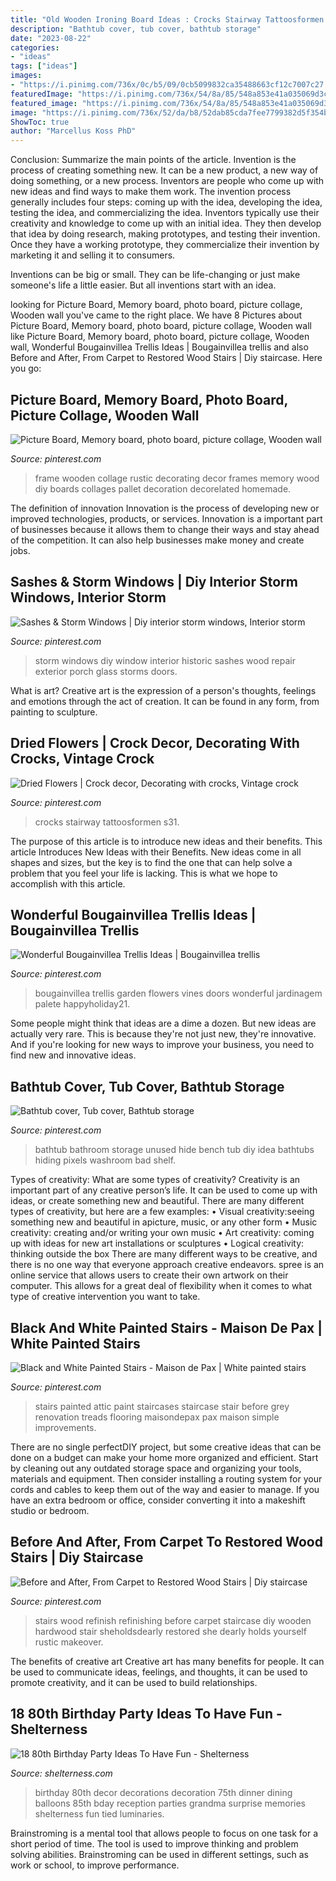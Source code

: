 ```yaml
---
title: "Old Wooden Ironing Board Ideas : Crocks Stairway Tattoosformen S31"
description: "Bathtub cover, tub cover, bathtub storage"
date: "2023-08-22"
categories:
- "ideas"
tags: ["ideas"]
images:
- "https://i.pinimg.com/736x/0c/b5/09/0cb5099832ca35488663cf12c7007c27.jpg"
featuredImage: "https://i.pinimg.com/736x/54/8a/85/548a853e41a035069d3c354dd40bb208.jpg"
featured_image: "https://i.pinimg.com/736x/54/8a/85/548a853e41a035069d3c354dd40bb208.jpg"
image: "https://i.pinimg.com/736x/52/da/b8/52dab85cda7fee7799382d5f354bf420--picture-collage-ideas-picture-frame-collages.jpg"
ShowToc: true
author: "Marcellus Koss PhD"
---
```



Conclusion: Summarize the main points of the article.
Invention is the process of creating something new. It can be a new product, a new way of doing something, or a new process. Inventors are people who come up with new ideas and find ways to make them work.
The invention process generally includes four steps: coming up with the idea, developing the idea, testing the idea, and commercializing the idea. Inventors typically use their creativity and knowledge to come up with an initial idea. They then develop that idea by doing research, making prototypes, and testing their invention. Once they have a working prototype, they commercialize their invention by marketing it and selling it to consumers.

Inventions can be big or small. They can be life-changing or just make someone's life a little easier. But all inventions start with an idea.

	

		
looking for Picture Board, Memory board, photo board, picture collage, Wooden wall you've came to the right place. We have 8 Pictures about Picture Board, Memory board, photo board, picture collage, Wooden wall like Picture Board, Memory board, photo board, picture collage, Wooden wall, Wonderful Bougainvillea Trellis Ideas | Bougainvillea trellis and also Before and After, From Carpet to Restored Wood Stairs | Diy staircase. Here you go:
		
    
## Picture Board, Memory Board, Photo Board, Picture Collage, Wooden Wall

<img loading=lazy src="https://i.pinimg.com/736x/52/da/b8/52dab85cda7fee7799382d5f354bf420--picture-collage-ideas-picture-frame-collages.jpg" onerror="this.onerror=null;this.src='https://tse4.mm.bing.net/th?id=OIP.kbk9Zc4T7LTmjV1wTY-wHAHaJ3&amp;pid=15.1';" alt="Picture Board, Memory board, photo board, picture collage, Wooden wall">

_Source: pinterest.com_

>frame wooden collage rustic decorating decor frames memory wood diy boards collages pallet decoration decorelated homemade. 

	

The definition of innovation
Innovation is the process of developing new or improved technologies, products, or services. Innovation is a important part of businesses because it allows them to change their ways and stay ahead of the competition. It can also help businesses make money and create jobs.

    
## Sashes &amp; Storm Windows | Diy Interior Storm Windows, Interior Storm

<img loading=lazy src="https://i.pinimg.com/736x/96/91/a1/9691a15cc47320201935f89b3de406d9--home-windows-storm-windows-diy.jpg" onerror="this.onerror=null;this.src='https://tse2.mm.bing.net/th?id=OIP.RBZf7YXtR4JAzqVZOHZJQwHaL7&amp;pid=15.1';" alt="Sashes &amp; Storm Windows | Diy interior storm windows, Interior storm">

_Source: pinterest.com_

>storm windows diy window interior historic sashes wood repair exterior porch glass storms doors. 

	

What is art?
Creative art is the expression of a person's thoughts, feelings and emotions through the act of creation. It can be found in any form, from painting to sculpture.

    
## Dried Flowers | Crock Decor, Decorating With Crocks, Vintage Crock

<img loading=lazy src="https://i.pinimg.com/736x/b4/e6/b1/b4e6b104cf7d5b1e1efa6d4a9240a269.jpg" onerror="this.onerror=null;this.src='https://tse2.mm.bing.net/th?id=OIP.QOKsv8_eueo2H0WWOIY14QHaJ4&amp;pid=15.1';" alt="Dried Flowers | Crock decor, Decorating with crocks, Vintage crock">

_Source: pinterest.com_

>crocks stairway tattoosformen s31. 

	

The purpose of this article is to introduce new ideas and their benefits.
This article Introduces New Ideas with their Benefits. New ideas come in all shapes and sizes, but the key is to find the one that can help solve a problem that you feel your life is lacking. This is what we hope to accomplish with this article.

    
## Wonderful Bougainvillea Trellis Ideas | Bougainvillea Trellis

<img loading=lazy src="https://i.pinimg.com/736x/54/8a/85/548a853e41a035069d3c354dd40bb208.jpg" onerror="this.onerror=null;this.src='https://tse1.mm.bing.net/th?id=OIP.xRJUvXQX7hqQ3-VuTNQ3ZgHaMz&amp;pid=15.1';" alt="Wonderful Bougainvillea Trellis Ideas | Bougainvillea trellis">

_Source: pinterest.com_

>bougainvillea trellis garden flowers vines doors wonderful jardinagem palete happyholiday21. 

	

Some people might think that ideas are a dime a dozen. But new ideas are actually very rare. This is because they're not just new, they're innovative. And if you're looking for new ways to improve your business, you need to find new and innovative ideas.

    
## Bathtub Cover, Tub Cover, Bathtub Storage

<img loading=lazy src="https://i.pinimg.com/736x/0c/b5/09/0cb5099832ca35488663cf12c7007c27.jpg" onerror="this.onerror=null;this.src='https://tse3.mm.bing.net/th?id=OIP.rpIUUkihzTBvZUyoEothxwHaJ3&amp;pid=15.1';" alt="Bathtub cover, Tub cover, Bathtub storage">

_Source: pinterest.com_

>bathtub bathroom storage unused hide bench tub diy idea bathtubs hiding pixels washroom bad shelf. 

	

Types of creativity: What are some types of creativity?
Creativity is an important part of any creative person’s life. It can be used to come up with ideas, or create something new and beautiful. There are many different types of creativity, but here are a few examples: 
• Visual creativity:seeing something new and beautiful in apicture, music, or any other form 
• Music creativity: creating and/or writing your own music 
• Art creativity: coming up with ideas for new art installations or sculptures 
• Logical creativity: thinking outside the box 
There are many different ways to be creative, and there is no one way that everyone approach creative endeavors. spree is an online service that allows users to create their own artwork on their computer. This allows for a great deal of flexibility when it comes to what type of creative intervention you want to take.

    
## Black And White Painted Stairs - Maison De Pax | White Painted Stairs

<img loading=lazy src="https://i.pinimg.com/736x/06/1c/05/061c05fb6d7c25b68d888a0e6797efe3--painted-staircases-painted-stairs.jpg" onerror="this.onerror=null;this.src='https://tse3.mm.bing.net/th?id=OIP.TTMHLNOIhMxrxOw7KUpe2AHaLH&amp;pid=15.1';" alt="Black and White Painted Stairs - Maison de Pax | White painted stairs">

_Source: pinterest.com_

>stairs painted attic paint staircases staircase stair before grey renovation treads flooring maisondepax pax maison simple improvements. 

	

There are no single perfectDIY project, but some creative ideas that can be done on a budget can make your home more organized and efficient. Start by cleaning out any outdated storage space and organizing your tools, materials and equipment. Then consider installing a routing system for your cords and cables to keep them out of the way and easier to manage. If you have an extra bedroom or office, consider converting it into a makeshift studio or bedroom.

    
## Before And After, From Carpet To Restored Wood Stairs | Diy Staircase

<img loading=lazy src="https://i.pinimg.com/736x/62/f3/63/62f3638d3e0bacce244b098bd196cbae--entry-stairs-wood-stairs.jpg" onerror="this.onerror=null;this.src='https://tse4.mm.bing.net/th?id=OIP._EgDOWhVjZjMNefDaz5tbQHaJ4&amp;pid=15.1';" alt="Before and After, From Carpet to Restored Wood Stairs | Diy staircase">

_Source: pinterest.com_

>stairs wood refinish refinishing before carpet staircase diy wooden hardwood stair sheholdsdearly restored she dearly holds yourself rustic makeover. 

	

The benefits of creative art
Creative art has many benefits for people. It can be used to communicate ideas, feelings, and thoughts, it can be used to promote creativity, and it can be used to build relationships.

    
## 18 80th Birthday Party Ideas To Have Fun - Shelterness

<img loading=lazy src="https://i.shelterness.com/2017/02/07-all-blue-party-reception-decor-for-an-80th-birthday-party.jpg" onerror="this.onerror=null;this.src='https://tse3.mm.bing.net/th?id=OIP.1h5QmiweMjQ6LgKqsIyFwwHaJ4&amp;pid=15.1';" alt="18 80th Birthday Party Ideas To Have Fun - Shelterness">

_Source: shelterness.com_

>birthday 80th decor decorations decoration 75th dinner dining balloons 85th bday reception parties grandma surprise memories shelterness fun tied luminaries. 

	

Brainstroming is a mental tool that allows people to focus on one task for a short period of time. The tool is used to improve thinking and problem solving abilities. Brainstroming can be used in different settings, such as work or school, to improve performance.

